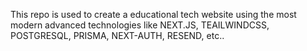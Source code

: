 This repo is used to create a educational tech website using the most modern advanced technologies like NEXT.JS, TEAILWINDCSS, POSTGRESQL, PRISMA, NEXT-AUTH, RESEND, etc..
